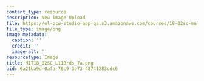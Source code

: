 ```yaml
---
content_type: resource
description: New image Upload
file: https://ol-ocw-studio-app-qa.s3.amazonaws.com/courses/18-02sc-multivariable-calculus-fall-2010/6a21ba9d0afa76c93e7348741283cdc6_MIT18_02SC_L11Brds_7a.png
file_type: image/png
image_metadata:
  caption: ''
  credit: ''
  image-alt: ''
resourcetype: Image
title: MIT18_02SC_L11Brds_7a.png
uid: 6a21ba9d-0afa-76c9-3e73-48741283cdc6
---
```

